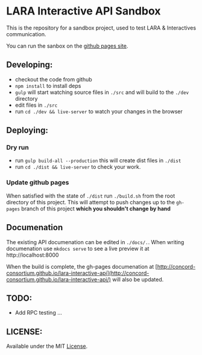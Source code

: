 # LARA Interactive API Sandbox #

This is the repository for a sandbox project, 
used to test LARA & Interactives communication.

You can run the sanbox on the [github pages site](http://concord-consortium.github.io/lara-interactive-api/).


## Developing: ##

* checkout the code from github
* `npm install` to install deps
* `gulp` will start watching source files in `./src` and will build
to the `./dev` directory
* edit  files in `./src`
* run `cd ./dev && live-server` to watch your changes in the browser

## Deploying: ##

### Dry run ###
* run `gulp build-all --production` this will create dist files in `./dist`
* run `cd ./dist && live-server` to check your work.

### Update github pages ###
When satisfied with the state of `./dist` 
run `./build.sh` from the root directory of this project. This will attempt to
push changes up to the `gh-pages` branch of this project __which you shouldn't change by hand__

## Documenation ##

The existing API documenation can be edited in `./docs/.`.  When
writing documenation use `mkdocs serve` to see a live preview it
at http://localhost:8000

When the build is complete, the gh-pages documenation at [http://concord-consortium.github.io/lara-interactive-api](http://concord-consortium.github.io/lara-interactive-api/) will also be updated.

## TODO: ##
* Add RPC testing …

## LICENSE: ##

Available under the MIT [License](LICENSE).